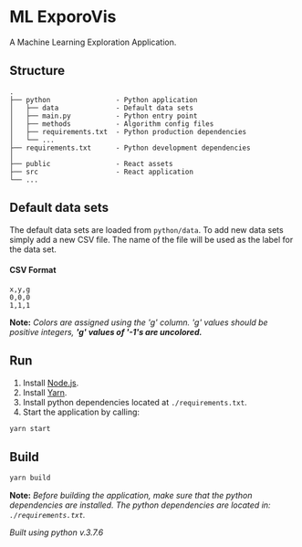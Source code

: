 # ML ExporoVis

A Machine Learning Exploration Application.

## Structure

```
.
├── python                - Python application
│   ├── data              - Default data sets
│   ├── main.py           - Python entry point
│   ├── methods           - Algorithm config files
│   ├── requirements.txt  - Python production dependencies
│   └── ...
├── requirements.txt      - Python development dependencies
│
├── public                - React assets
├── src                   - React application
└── ...
```

## Default data sets

The default data sets are loaded from `python/data`. To add new data sets simply
add a new CSV file. The name of the file will be used as the label for the data set.

#### CSV Format

```csv
x,y,g
0,0,0
1,1,1
```

**Note:** *Colors are assigned using the 'g' column. 'g' values should be
positive integers, **'g' values of '-1's are uncolored.***

## Run

1. Install [Node.js](https://nodejs.org/en/).
2. Install [Yarn](https://classic.yarnpkg.com/en/docs/install/).
3. Install python dependencies located at ```./requirements.txt```.
4. Start the application by calling:

```sh
yarn start
```

## Build

```sh
yarn build
```

**Note:** *Before building the application, make sure that the python dependencies are installed. The python dependencies
are located in: ```./requirements.txt```.*

*Built using python v.3.7.6*
